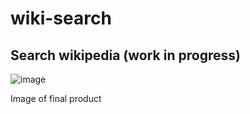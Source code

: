# wiki-search 

## Search wikipedia (work in progress)

![image](https://user-images.githubusercontent.com/79618101/146660315-434d98cb-8010-46aa-9c83-bc54bf2cdd0c.png)

Image of final product
